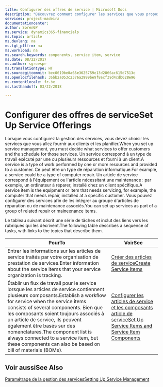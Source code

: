 ```yaml
---
title: Configurer des offres de service | Microsoft Docs
description: "Découvrez comment configurer les services que vous proposez à vos clients."
services: project-madeira
documentationcenter: 
author: SorenGP
ms.service: dynamics365-financials
ms.topic: article
ms.devlang: na
ms.tgt_pltfrm: na
ms.workload: na
ms.search.keywords: components, service item, service
ms.date: 08/22/2017
ms.author: sgroespe
ms.translationtype: HT
ms.sourcegitcommit: bec0619be0a65e3625759e13d2866ac615d7513c
ms.openlocfilehash: 36bb2a053c2376a2999be9f8ecf39d4cdb628e96
ms.contentlocale: fr-be
ms.lasthandoff: 03/22/2018

---
```


# <a name="set-up-service-offerings"></a><span data-ttu-id="69325-103">Configurer des offres de service</span><span class="sxs-lookup"><span data-stu-id="69325-103">Set Up Service Offerings</span></span>
<span data-ttu-id="69325-104">Lorsque vous configurez la gestion des services, vous devez choisir les services que vous allez fournir aux clients et les planifier.</span><span class="sxs-lookup"><span data-stu-id="69325-104">When you set up service management, you must decide what services to offer customers and the schedule for those services.</span></span> <span data-ttu-id="69325-105">Un service correspond à un type de travail exécuté par une ou plusieurs ressources et fourni à un client.</span><span class="sxs-lookup"><span data-stu-id="69325-105">A service is a type of work performed by one or more resources and provided to a customer.</span></span> <span data-ttu-id="69325-106">Ce peut être un type de réparation informatique.</span><span class="sxs-lookup"><span data-stu-id="69325-106">For example, a service could be a type of computer repair.</span></span> <span data-ttu-id="69325-107">Un article de service correspond à l'équipement ou l'article nécessitant une maintenance : par exemple, un ordinateur à réparer, installé chez un client spécifique.</span><span class="sxs-lookup"><span data-stu-id="69325-107">A service item is the equipment or item that needs servicing, for example, the computer that needs repair, installed at a specific customer.</span></span> <span data-ttu-id="69325-108">Vous pouvez configurer des services afin de les intégrer au groupe d'articles de réparation ou de maintenance associés.</span><span class="sxs-lookup"><span data-stu-id="69325-108">You can set up services as part of a group of related repair or maineenance items.</span></span>  
  
<span data-ttu-id="69325-109">Le tableau suivant décrit une série de tâches et inclut des liens vers les rubriques qui les décrivent.</span><span class="sxs-lookup"><span data-stu-id="69325-109">The following table describes a sequence of tasks, with links to the topics that describe them.</span></span>  
  
|<span data-ttu-id="69325-110">**Pour**</span><span class="sxs-lookup"><span data-stu-id="69325-110">**To**</span></span>|<span data-ttu-id="69325-111">**Voir**</span><span class="sxs-lookup"><span data-stu-id="69325-111">**See**</span></span>|  
|------------|-------------|  
|<span data-ttu-id="69325-112">Entrer les informations sur les articles de service traités par votre organisation de prestation de services.</span><span class="sxs-lookup"><span data-stu-id="69325-112">Enter information about the service items that your service organization is tracking.</span></span>|[<span data-ttu-id="69325-113">Créer des articles de service</span><span class="sxs-lookup"><span data-stu-id="69325-113">Create Service Items</span></span>](service-how-to-create-service-items.md)|  
|<span data-ttu-id="69325-114">Établir un flux de travail pour le service lorsque les articles de service contiennent plusieurs composants.</span><span class="sxs-lookup"><span data-stu-id="69325-114">Establish a workflow for service when the service items consists of several components.</span></span> <span data-ttu-id="69325-115">Bien que les composants soient toujours associés à un article de service, ils peuvent également être basés sur des nomenclatures.</span><span class="sxs-lookup"><span data-stu-id="69325-115">The component list is always connected to a service item, but these components can also be based on bill of materials (BOMs).</span></span>|[<span data-ttu-id="69325-116">Configurer les articles de service et les composants article de service</span><span class="sxs-lookup"><span data-stu-id="69325-116">Set Up Service Items and Service Item Components</span></span>](service-how-setup-service-items.md)|  
  
## <a name="see-also"></a><span data-ttu-id="69325-117">Voir aussi</span><span class="sxs-lookup"><span data-stu-id="69325-117">See Also</span></span>  
[<span data-ttu-id="69325-118">Paramétrage de la gestion des services</span><span class="sxs-lookup"><span data-stu-id="69325-118">Setting Up Service Management</span></span>](service-setup-service.md)   
